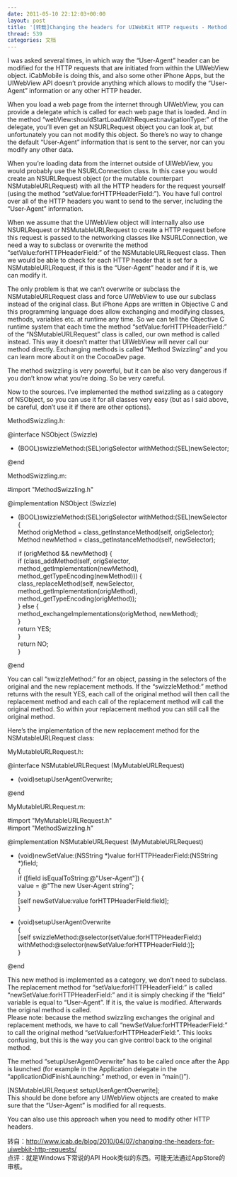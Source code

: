 ```yaml
---
date: 2011-05-10 22:12:03+00:00
layout: post
title: '[转载]Changing the headers for UIWebKit HTTP requests - Method Swizzling'
thread: 539
categories: 文档
---
```


I was asked several times, in which way the “User-Agent” header can be modified for the HTTP requests that are initiated from within the UIWebView object. iCabMobile is doing this, and also some other iPhone Apps, but the UIWebView API doesn’t provide anything which allows to modify the “User-Agent” information or any other HTTP header.  
  
When you load a web page from the internet through UIWebView, you can provide a delegate which is called for each web page that is loaded. And in the method “webView:shouldStartLoadWithRequest:navigationType:” of the delegate, you’ll even get an NSURLRequest object you can look at, but unfortunately you can not modify this object. So there’s no way to change the default “User-Agent” information that is sent to the server, nor can you modify any other data.<!-- more -->  
  
When you’re loading data from the internet outside of UIWebView, you would probably use the NSURLConnection class. In this case you would create an NSURLRequest object (or the mutable counterpart NSMutableURLRequest) with all the HTTP headers for the request yourself (using the method “setValue:forHTTPHeaderField:”). You have full control over all of the HTTP headers you want to send to the server, including the “User-Agent” information.  
  
When we assume that the UIWebView object will internally also use NSURLRequest or NSMutableURLRequest to create a HTTP request before this request is passed to the networking classes like NSURLConnection, we need a way to subclass or overwrite the method “setValue:forHTTPHeaderField:” of the NSMutableURLRequest class. Then we would be able to check for each HTTP header that is set for a NSMutableURLRequest, if this is the “User-Agent” header and if it is, we can modify it.  
  
The only problem is that we can’t overwrite or subclass the NSMutableURLRequest class and force UIWebView to use our subclass instead of the original class. But iPhone Apps are written in Objective C and this programming language does allow exchanging and modifying classes, methods, variables etc. at runtime any time. So we can tell the Objective C runtime system that each time the method “setValue:forHTTPHeaderField:” of the “NSMutableURLRequest” class is called, our own method is called instead. This way it doesn’t matter that UIWebView will never call our method directly. Exchanging methods is called “Method Swizzling” and you can learn more about it on the CocoaDev page.  
  
The method swizzling is very powerful, but it can be also very dangerous if you don’t know what you’re doing. So be very careful.  
  
Now to the sources. I’ve implemented the method swizzling as a category of NSObject, so you can use it for all classes very easy (but as I said above, be careful, don’t use it if there are other options).  
  
MethodSwizzling.h:  
  
@interface NSObject (Swizzle)  
  
+ (BOOL)swizzleMethod:(SEL)origSelector withMethod:(SEL)newSelector;  
  
@end  
  
  
MethodSwizzling.m:  
  
  
#import "MethodSwizzling.h"  
  
@implementation NSObject (Swizzle)  
  
+ (BOOL)swizzleMethod:(SEL)origSelector withMethod:(SEL)newSelector  
{  
   Method origMethod = class_getInstanceMethod(self, origSelector);  
   Method newMethod = class_getInstanceMethod(self, newSelector);  
  
   if (origMethod && newMethod) {  
       if (class_addMethod(self, origSelector, method_getImplementation(newMethod), method_getTypeEncoding(newMethod))) {  
           class_replaceMethod(self, newSelector, method_getImplementation(origMethod), method_getTypeEncoding(origMethod));  
       } else {  
           method_exchangeImplementations(origMethod, newMethod);  
       }  
       return YES;  
   }  
   return NO;  
}  
  
@end  
  
  
You can call “swizzleMethod:” for an object, passing in the selectors of the original and the new replacement methods. If the “swizzleMethod:” method returns with the result YES, each call of the original method will then call the replacement method and each call of the replacement method will call the original method. So within your replacement method you can still call the original method.  
  
Here’s the implementation of the new replacement method for the NSMutableURLRequest class:  
  
MyMutableURLRequest.h:  
  
@interface NSMutableURLRequest (MyMutableURLRequest)  
  
+ (void)setupUserAgentOverwrite;  
  
@end  
  
  
MyMutableURLRequest.m:  
  
  
#import "MyMutableURLRequest.h"  
#import "MethodSwizzling.h"  
  
@implementation NSMutableURLRequest (MyMutableURLRequest)  
  
- (void)newSetValue:(NSString *)value forHTTPHeaderField:(NSString *)field;  
{  
   if ([field isEqualToString:@"User-Agent"]) {  
       value = @"The new User-Agent string";  
   }  
   [self newSetValue:value forHTTPHeaderField:field];  
}  
  
+ (void)setupUserAgentOverwrite  
{  
   [self swizzleMethod:@selector(setValue:forHTTPHeaderField:)  
           withMethod:@selector(newSetValue:forHTTPHeaderField:)];  
}  
  
@end  
  
  
This new method is implemented as a category, we don’t need to subclass. The replacement method for “setValue:forHTTPHeaderField:” is called “newSetValue:forHTTPHeaderField:” and it is simply checking if the “field” variable is equal to “User-Agent”. If it is, the value is modified. Afterwards the original method is called.  
Please note: because the method swizzling exchanges the original and replacement methods, we have to call “newSetValue:forHTTPHeaderField:” to call the original method “setValue:forHTTPHeaderField:”. This looks confusing, but this is the way you can give control back to the original method.  
  
The method “setupUserAgentOverwrite” has to be called once after the App is launched (for example in the Application delegate in the “applicationDidFinishLaunching:” method, or even in “main()”).  
  
  [NSMutableURLRequest setupUserAgentOverwrite];  
This should be done before any UIWebView objects are created to make sure that the “User-Agent” is modified for all requests.  
  
You can also use this approach when you need to modify other HTTP headers.  
  
转自：http://www.icab.de/blog/2010/04/07/changing-the-headers-for-uiwebkit-http-requests/  
点评：就是Windows下常说的API Hook类似的东西。可能无法通过AppStore的审核。
